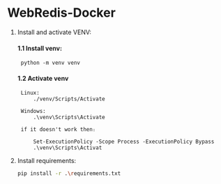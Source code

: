 # WebRedis-Docker

1. Install and activate VENV:  
    #### 1.1 Install venv:
        
        python -m venv venv

    #### 1.2 Activate venv

        Linux:  
            ./venv/Scripts/Activate

        Windows:
            .\venv\Scripts\Activate  

        if it doesn't work then։
        
            Set-ExecutionPolicy -Scope Process -ExecutionPolicy Bypass
            .\venv\Scripts\Activat  
2. Install requirements:
    ```bash
    pip install -r .\requirements.txt